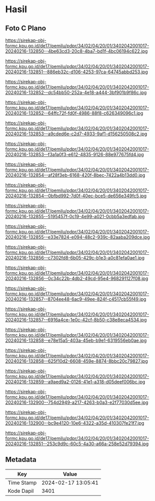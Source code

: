 # Hasil

## Foto C Plano

https://sirekap-obj-formc.kpu.go.id/de17/pemilu/pdpr/34/02/04/20/01/3402042001017-20240216-132850--4be63cd3-20c8-4ba7-bd1f-4bc06194c622.jpg

https://sirekap-obj-formc.kpu.go.id/de17/pemilu/pdpr/34/02/04/20/01/3402042001017-20240216-132851--886eb32c-d106-4253-97ca-64745abbd253.jpg

https://sirekap-obj-formc.kpu.go.id/de17/pemilu/pdpr/34/02/04/20/01/3402042001017-20240216-132852--dc54bb50-252a-4e18-a444-3bf901b9f86c.jpg

https://sirekap-obj-formc.kpu.go.id/de17/pemilu/pdpr/34/02/04/20/01/3402042001017-20240216-132852--64ffc72f-fd0f-4986-88f8-c626349096c1.jpg

https://sirekap-obj-formc.kpu.go.id/de17/pemilu/pdpr/34/02/04/20/01/3402042001017-20240216-132853--a9cded6e-c2d7-4933-9af1-d156250508c2.jpg

https://sirekap-obj-formc.kpu.go.id/de17/pemilu/pdpr/34/02/04/20/01/3402042001017-20240216-132853--f3a1a0f3-e612-4835-9126-88e977675fd4.jpg

https://sirekap-obj-formc.kpu.go.id/de17/pemilu/pdpr/34/02/04/20/01/3402042001017-20240216-132854--af28f3eb-6168-420f-8bec-7422a4b13dd0.jpg

https://sirekap-obj-formc.kpu.go.id/de17/pemilu/pdpr/34/02/04/20/01/3402042001017-20240216-132854--0bfbd992-7d0f-40ec-bce5-de656e349fc5.jpg

https://sirekap-obj-formc.kpu.go.id/de17/pemilu/pdpr/34/02/04/20/01/3402042001017-20240216-132855--5195457f-0c19-4e99-a021-0cbb5a3edfab.jpg

https://sirekap-obj-formc.kpu.go.id/de17/pemilu/pdpr/34/02/04/20/01/3402042001017-20240216-132855--e33e7824-e094-48c2-939c-82aaba209dce.jpg

https://sirekap-obj-formc.kpu.go.id/de17/pemilu/pdpr/34/02/04/20/01/3402042001017-20240216-132856--c7302fd8-6b05-429c-b1e3-a0c81efa0ae1.jpg

https://sirekap-obj-formc.kpu.go.id/de17/pemilu/pdpr/34/02/04/20/01/3402042001017-20240216-132856--0c34c22b-4db2-49cd-95e4-968291127f08.jpg

https://sirekap-obj-formc.kpu.go.id/de17/pemilu/pdpr/34/02/04/20/01/3402042001017-20240216-132857--8704ee48-6ac9-49ee-824f-c4517cb55f49.jpg

https://sirekap-obj-formc.kpu.go.id/de17/pemilu/pdpr/34/02/04/20/01/3402042001017-20240216-132857--6916a4ce-1e0c-42cf-8b50-c38e8eca4534.jpg

https://sirekap-obj-formc.kpu.go.id/de17/pemilu/pdpr/34/02/04/20/01/3402042001017-20240216-132858--e78e15a5-403a-45eb-b9e1-6319556eb0ae.jpg

https://sirekap-obj-formc.kpu.go.id/de17/pemilu/pdpr/34/02/04/20/01/3402042001017-20240216-132858--625f10d2-6608-459e-8874-8bbc20c79827.jpg

https://sirekap-obj-formc.kpu.go.id/de17/pemilu/pdpr/34/02/04/20/01/3402042001017-20240216-132859--a9aed9a2-0126-41e1-a318-d05deef006bc.jpg

https://sirekap-obj-formc.kpu.go.id/de17/pemilu/pdpr/34/02/04/20/01/3402042001017-20240216-132900--754d2949-a217-4263-b0a3-e2f77030d5ee.jpg

https://sirekap-obj-formc.kpu.go.id/de17/pemilu/pdpr/34/02/04/20/01/3402042001017-20240216-132900--bc9e4120-10e6-4322-a35d-410307fe21f7.jpg

https://sirekap-obj-formc.kpu.go.id/de17/pemilu/pdpr/34/02/04/20/01/3402042001017-20240216-132851--253c9d9c-60c5-4a30-a66a-258e52d79394.jpg


## Metadata

| Key        | Value               |
| ---------- | ------------------- |
| Time Stamp | 2024-02-17 13:05:41 |
| Kode Dapil | 3401                |



